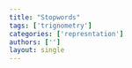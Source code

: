 ```yaml
---
title: "Stopwords"
tags: ['trignometry']
categories: ['represntation']
authors: ['']
layout: single
---
```

